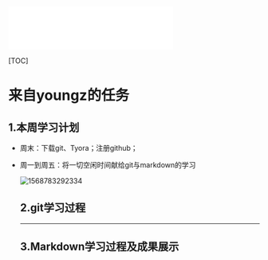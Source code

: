 <iframe frameborder="no" border="0" marginwidth="0" marginheight="0" width=330 height=86 src="//music.163.com/outchain/player?type=2&id=464009811&auto=1&height=66"></iframe>

[TOC]

# **来自youngz**的任务

## 1.本周学习计划 

   - 周末：下载git、Tyora；注册github；

   - 周一到周五：将一切空闲时间献给git与markdown的学习

     

     ![1568783292334](C:\Users\ASUS\Desktop\1568783292334.jpeg)

     ## 2.git学习过程

     ***

     ## 3.Markdown学习过程及成果展示

​     



​    

 